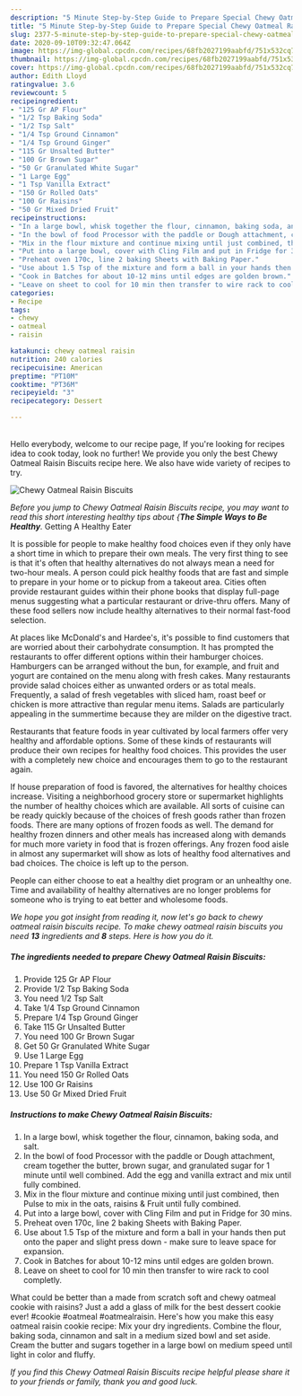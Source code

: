 ```yaml
---
description: "5 Minute Step-by-Step Guide to Prepare Special Chewy Oatmeal Raisin Biscuits"
title: "5 Minute Step-by-Step Guide to Prepare Special Chewy Oatmeal Raisin Biscuits"
slug: 2377-5-minute-step-by-step-guide-to-prepare-special-chewy-oatmeal-raisin-biscuits
date: 2020-09-10T09:32:47.064Z
image: https://img-global.cpcdn.com/recipes/68fb2027199aabfd/751x532cq70/chewy-oatmeal-raisin-biscuits-recipe-main-photo.jpg
thumbnail: https://img-global.cpcdn.com/recipes/68fb2027199aabfd/751x532cq70/chewy-oatmeal-raisin-biscuits-recipe-main-photo.jpg
cover: https://img-global.cpcdn.com/recipes/68fb2027199aabfd/751x532cq70/chewy-oatmeal-raisin-biscuits-recipe-main-photo.jpg
author: Edith Lloyd
ratingvalue: 3.6
reviewcount: 5
recipeingredient:
- "125 Gr AP Flour"
- "1/2 Tsp Baking Soda"
- "1/2 Tsp Salt"
- "1/4 Tsp Ground Cinnamon"
- "1/4 Tsp Ground Ginger"
- "115 Gr Unsalted Butter"
- "100 Gr Brown Sugar"
- "50 Gr Granulated White Sugar"
- "1 Large Egg"
- "1 Tsp Vanilla Extract"
- "150 Gr Rolled Oats"
- "100 Gr Raisins"
- "50 Gr Mixed Dried Fruit"
recipeinstructions:
- "In a large bowl, whisk together the flour, cinnamon, baking soda, and salt."
- "In the bowl of food Processor with the paddle or Dough attachment, cream together the butter, brown sugar, and granulated sugar for 1 minute until well combined. Add the egg and vanilla extract and mix until fully combined."
- "Mix in the flour mixture and continue mixing until just combined, then Pulse to mix in the oats, raisins &amp; Fruit until fully combined."
- "Put into a large bowl, cover with Cling Film and put in Fridge for 30 mins."
- "Preheat oven 170c, line 2 baking Sheets with Baking Paper."
- "Use about 1.5 Tsp of the mixture and form a ball in your hands then put onto the paper and slight press down - make sure to leave space for expansion."
- "Cook in Batches for about 10-12 mins until edges are golden brown."
- "Leave on sheet to cool for 10 min then transfer to wire rack to cool completly."
categories:
- Recipe
tags:
- chewy
- oatmeal
- raisin

katakunci: chewy oatmeal raisin 
nutrition: 240 calories
recipecuisine: American
preptime: "PT10M"
cooktime: "PT36M"
recipeyield: "3"
recipecategory: Dessert

---
```

<br>
Hello everybody, welcome to our recipe page, If you're looking for recipes idea to cook today, look no further! We provide you only the best Chewy Oatmeal Raisin Biscuits recipe here. We also have wide variety of recipes to try.
<br>


![Chewy Oatmeal Raisin Biscuits](https://img-global.cpcdn.com/recipes/68fb2027199aabfd/751x532cq70/chewy-oatmeal-raisin-biscuits-recipe-main-photo.jpg)

<i>Before you jump to Chewy Oatmeal Raisin Biscuits recipe, you may want to read this short interesting healthy tips about {<strong>The Simple Ways to Be Healthy</strong>.</i>
Getting A Healthy Eater

It is possible for people to make healthy food choices even if they only have a short time in which to prepare their own meals. The very first thing to see is that it's often that healthy alternatives do not always mean a need for two-hour meals. A person could pick healthy foods that are fast and simple to prepare in your home or to pickup from a takeout area. Cities often provide restaurant guides within their phone books that display full-page menus suggesting what a particular restaurant or drive-thru offers. Many of these food sellers now include healthy alternatives to their normal fast-food selection.

At places like McDonald's and Hardee's, it's possible to find customers that are worried about their carbohydrate consumption.  It has prompted the restaurants to offer different options within their hamburger choices. Hamburgers can be arranged without the bun, for example, and fruit and yogurt are contained on the menu along with fresh cakes. Many restaurants provide salad choices either as unwanted orders or as total meals. Frequently, a salad of fresh vegetables with sliced ham, roast beef or chicken is more attractive than regular menu items.  Salads are particularly appealing in the summertime because they are milder on the digestive tract.

Restaurants that feature foods in year cultivated by local farmers offer very healthy and affordable options. Some of these kinds of restaurants will produce their own recipes for healthy food choices.  This provides the user with a completely new choice and encourages them to go to the restaurant again.

If house preparation of food is favored, the alternatives for healthy choices increase. Visiting a neighborhood grocery store or supermarket highlights the number of healthy choices which are available.  All sorts of cuisine can be ready quickly because of the choices of fresh goods rather than frozen foods. There are many options of frozen foods as well. The demand for healthy frozen dinners and other meals has increased along with demands for much more variety in food that is frozen offerings. Any frozen food aisle in almost any supermarket will show as lots of healthy food alternatives and bad choices. The choice is left up to the person.

People can either choose to eat a healthy diet program or an unhealthy one. Time and availability of healthy alternatives are no longer problems for someone who is trying to eat better and wholesome foods.


<i>We hope you got insight from reading it, now let's go back to chewy oatmeal raisin biscuits recipe. To make chewy oatmeal raisin biscuits you need <strong>13</strong> ingredients and <strong>8</strong> steps. Here is how you do it.
</i>

##### The ingredients needed to prepare Chewy Oatmeal Raisin Biscuits:

1. Provide 125 Gr AP Flour
1. Provide 1/2 Tsp Baking Soda
1. You need 1/2 Tsp Salt
1. Take 1/4 Tsp Ground Cinnamon
1. Prepare 1/4 Tsp Ground Ginger
1. Take 115 Gr Unsalted Butter
1. You need 100 Gr Brown Sugar
1. Get 50 Gr Granulated White Sugar
1. Use 1 Large Egg
1. Prepare 1 Tsp Vanilla Extract
1. You need 150 Gr Rolled Oats
1. Use 100 Gr Raisins
1. Use 50 Gr Mixed Dried Fruit


##### Instructions to make Chewy Oatmeal Raisin Biscuits:

1. In a large bowl, whisk together the flour, cinnamon, baking soda, and salt.
1. In the bowl of food Processor with the paddle or Dough attachment, cream together the butter, brown sugar, and granulated sugar for 1 minute until well combined. Add the egg and vanilla extract and mix until fully combined.
1. Mix in the flour mixture and continue mixing until just combined, then Pulse to mix in the oats, raisins &amp; Fruit until fully combined.
1. Put into a large bowl, cover with Cling Film and put in Fridge for 30 mins.
1. Preheat oven 170c, line 2 baking Sheets with Baking Paper.
1. Use about 1.5 Tsp of the mixture and form a ball in your hands then put onto the paper and slight press down - make sure to leave space for expansion.
1. Cook in Batches for about 10-12 mins until edges are golden brown.
1. Leave on sheet to cool for 10 min then transfer to wire rack to cool completly.


What could be better than a made from scratch soft and chewy oatmeal cookie with raisins? Just a add a glass of milk for the best dessert cookie ever! #cookie #oatmeal #oatmealraisin. Here&#39;s how you make this easy oatmeal raisin cookie recipe: Mix your dry ingredients. Combine the flour, baking soda, cinnamon and salt in a medium sized bowl and set aside. Cream the butter and sugars together in a large bowl on medium speed until light in color and fluffy. 

<i>If you find this Chewy Oatmeal Raisin Biscuits recipe helpful please share it to your friends or family, thank you and good luck.</i>
